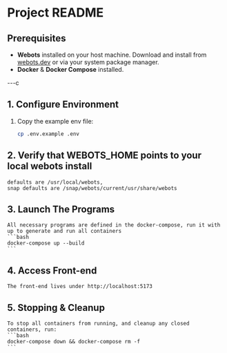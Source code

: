 # Project README

## Prerequisites

- **Webots** installed on your host machine. Download and install from [webots.dev](https://cyberbotics.com) or via your system package manager.
- **Docker** & **Docker Compose** installed.

---c

## 1. Configure Environment

1. Copy the example env file:
   ```bash
   cp .env.example .env
   ```

## 2. Verify that WEBOTS_HOME points to your local webots install

    defaults are /usr/local/webots,
    snap defaults are /snap/webots/current/usr/share/webots

## 3. Launch The Programs

    All necessary programs are defined in the docker-compose, run it with up to generate and run all containers
    ```bash
    docker-compose up --build
    ```

## 4. Access Front-end

    The front-end lives under http://localhost:5173

## 5. Stopping & Cleanup

    To stop all containers from running, and cleanup any closed containers, run:
    ```bash
    docker-compose down && docker-compose rm -f
    ```